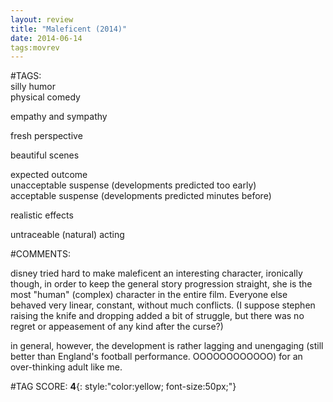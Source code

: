 ```yaml
---  
layout: review  
title: "Maleficent (2014)"  
date: 2014-06-14  
tags:movrev  
---  
```

  
#TAGS:  
silly humor  
physical comedy  
  
empathy and sympathy  
  
fresh perspective  
  
beautiful scenes  
  
expected outcome  
unacceptable suspense (developments predicted too early)  
acceptable suspense (developments predicted minutes before)  
  
realistic effects  
  
untraceable (natural) acting  
  
#COMMENTS:  
  
disney tried hard to make maleficent an interesting character, ironically though, in order to keep the general story progression straight, she is the most "human" (complex) character in the entire film. Everyone else behaved very linear, constant, without much conflicts. (I suppose stephen raising the knife and dropping added a bit of struggle, but there was no regret or appeasement of any kind after the curse?)  
  
in general, however, the development is rather lagging and unengaging (still better than England's football performance. OOOOOOOOOOOO) for an over-thinking adult like me.  
  
  
  
  
  
#TAG SCORE: **4**{: style:"color:yellow; font-size:50px;"}  
